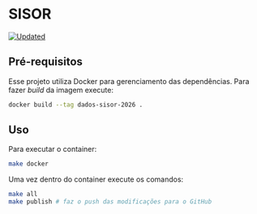 # SISOR

[![Updated](https://github.com/splor-mg/dados-sisor-2026/actions/workflows/all.yaml/badge.svg)](https://github.com/splor-mg/dados-sisor-2026/actions/)

## Pré-requisitos

Esse projeto utiliza Docker para gerenciamento das dependências. Para fazer _build_  da imagem execute:

```bash
docker build --tag dados-sisor-2026 .
```

## Uso

Para executar o container:

```bash
make docker
```

Uma vez dentro do container execute os comandos:

```bash
make all
make publish # faz o push das modificações para o GitHub
```
